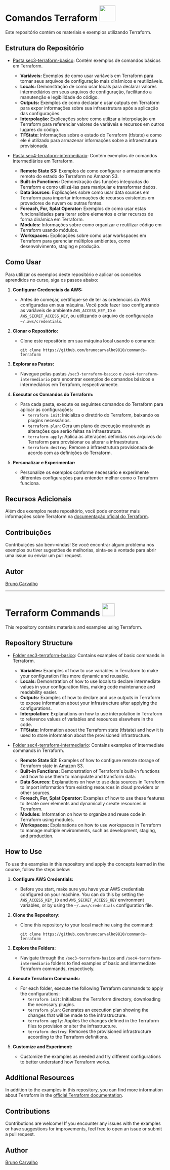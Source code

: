 # Comandos Terraform <img src="https://raw.githubusercontent.com/brunocarvalho9810/commands-terraform/master/pt-br.png" style="height:50px; width:50px" />

Este repositório contém os materiais e exemplos utilizando Terraform.

## Estrutura do Repositório

- [Pasta sec3-terraform-basico](./sec3-terraform-basico): Contém exemplos de comandos básicos em Terraform.
  - **Variáveis:** Exemplos de como usar variáveis em Terraform para tornar seus arquivos de configuração mais dinâmicos e reutilizáveis.
  - **Locals:** Demonstração de como usar locals para declarar valores intermediários em seus arquivos de configuração, facilitando a manutenção e legibilidade do código.
  - **Outputs:** Exemplos de como declarar e usar outputs em Terraform para expor informações sobre sua infraestrutura após a aplicação das configurações.
  - **Interpolação:** Explicações sobre como utilizar a interpolação em Terraform para referenciar valores de variáveis e recursos em outros lugares do código.
  - **TFState:** Informações sobre o estado do Terraform (tfstate) e como ele é utilizado para armazenar informações sobre a infraestrutura provisionada.

- [Pasta sec4-terraform-intermediario](./sec4-terraform-intermediario): Contém exemplos de comandos intermediários em Terraform.
  - **Remote State S3:** Exemplos de como configurar o armazenamento remoto do estado do Terraform no Amazon S3.
  - **Built-in Functions:** Demonstração das funções integradas do Terraform e como utilizá-las para manipular e transformar dados.
  - **Data Sources:** Explicações sobre como usar data sources em Terraform para importar informações de recursos existentes em provedores de nuvem ou outras fontes.
  - **Foreach, For, Splat Operator:** Exemplos de como usar estas funcionalidades para iterar sobre elementos e criar recursos de forma dinâmica em Terraform.
  - **Modules:** Informações sobre como organizar e reutilizar código em Terraform usando módulos.
  - **Workspaces:** Explicações sobre como usar workspaces em Terraform para gerenciar múltiplos ambientes, como desenvolvimento, staging e produção.

## Como Usar

Para utilizar os exemplos deste repositório e aplicar os conceitos aprendidos no curso, siga os passos abaixo:

1. **Configurar Credenciais da AWS:**
   - Antes de começar, certifique-se de ter as credenciais da AWS configuradas em sua máquina. Você pode fazer isso configurando as variáveis de ambiente `AWS_ACCESS_KEY_ID` e `AWS_SECRET_ACCESS_KEY`, ou utilizando o arquivo de configuração `~/.aws/credentials`.

2. **Clonar o Repositório:**
   - Clone este repositório em sua máquina local usando o comando:
     ```
     git clone https://github.com/brunocarvalho9810/commands-terraform
     ```

3. **Explorar as Pastas:**
   - Navegue pelas pastas `/sec3-terraform-basico` e `/sec4-terraform-intermediario` para encontrar exemplos de comandos básicos e intermediários em Terraform, respectivamente.

4. **Executar os Comandos do Terraform:**
   - Para cada pasta, execute os seguintes comandos do Terraform para aplicar as configurações:
     - `terraform init`: Inicializa o diretório do Terraform, baixando os plugins necessários.
     - `terraform plan`: Gera um plano de execução mostrando as alterações que serão feitas na infraestrutura.
     - `terraform apply`: Aplica as alterações definidas nos arquivos do Terraform para provisionar ou alterar a infraestrutura.
     - `terraform destroy`: Remove a infraestrutura provisionada de acordo com as definições do Terraform.

5. **Personalizar e Experimentar:**
   - Personalize os exemplos conforme necessário e experimente diferentes configurações para entender melhor como o Terraform funciona.

## Recursos Adicionais

Além dos exemplos neste repositório, você pode encontrar mais informações sobre Terraform na [documentação oficial do Terraform](https://www.terraform.io/docs/index.html).

## Contribuições

Contribuições são bem-vindas! Se você encontrar algum problema nos exemplos ou tiver sugestões de melhorias, sinta-se à vontade para abrir uma issue ou enviar um pull request.

## Autor

[Bruno Carvalho](https://github.com/brunocarvalho9810/)

---

# Terraform Commands <img src="https://raw.githubusercontent.com/brunocarvalho9810/commands-terraform/master/en.png" style="height:40px; width:40px" />

This repository contains materials and examples using Terraform.

## Repository Structure

- [Folder sec3-terraform-basico](./sec3-terraform-basico): Contains examples of basic commands in Terraform.
  - **Variables:** Examples of how to use variables in Terraform to make your configuration files more dynamic and reusable.
  - **Locals:** Demonstration of how to use locals to declare intermediate values in your configuration files, making code maintenance and readability easier.
  - **Outputs:** Examples of how to declare and use outputs in Terraform to expose information about your infrastructure after applying the configurations.
  - **Interpolation:** Explanations on how to use interpolation in Terraform to reference values of variables and resources elsewhere in the code.
  - **TFState:** Information about the Terraform state (tfstate) and how it is used to store information about the provisioned infrastructure.

- [Folder sec4-terraform-intermediario](./sec4-terraform-intermediario): Contains examples of intermediate commands in Terraform.
  - **Remote State S3:** Examples of how to configure remote storage of Terraform state in Amazon S3.
  - **Built-in Functions:** Demonstration of Terraform's built-in functions and how to use them to manipulate and transform data.
  - **Data Sources:** Explanations on how to use data sources in Terraform to import information from existing resources in cloud providers or other sources.
  - **Foreach, For, Splat Operator:** Examples of how to use these features to iterate over elements and dynamically create resources in Terraform.
  - **Modules:** Information on how to organize and reuse code in Terraform using modules.
  - **Workspaces:** Explanations on how to use workspaces in Terraform to manage multiple environments, such as development, staging, and production.

## How to Use

To use the examples in this repository and apply the concepts learned in the course, follow the steps below:

1. **Configure AWS Credentials:**
   - Before you start, make sure you have your AWS credentials configured on your machine. You can do this by setting the `AWS_ACCESS_KEY_ID` and `AWS_SECRET_ACCESS_KEY` environment variables, or by using the `~/.aws/credentials` configuration file.

2. **Clone the Repository:**
   - Clone this repository to your local machine using the command:
     ```
     git clone https://github.com/brunocarvalho9810/commands-terraform
     ```

3. **Explore the Folders:**
   - Navigate through the `/sec3-terraform-basico` and `/sec4-terraform-intermediario` folders to find examples of basic and intermediate Terraform commands, respectively.

4. **Execute Terraform Commands:**
   - For each folder, execute the following Terraform commands to apply the configurations:
     - `terraform init`: Initializes the Terraform directory, downloading the necessary plugins.
     - `terraform plan`: Generates an execution plan showing the changes that will be made to the infrastructure.
     - `terraform apply`: Applies the changes defined in the Terraform files to provision or alter the infrastructure.
     - `terraform destroy`: Removes the provisioned infrastructure according to the Terraform definitions.

5. **Customize and Experiment:**
   - Customize the examples as needed and try different configurations to better understand how Terraform works.

## Additional Resources

In addition to the examples in this repository, you can find more information about Terraform in the [official Terraform documentation](https://www.terraform.io/docs/index.html).

## Contributions

Contributions are welcome! If you encounter any issues with the examples or have suggestions for improvements, feel free to open an issue or submit a pull request.

## Author

[Bruno Carvalho](https://github.com/brunocarvalho9810/)
